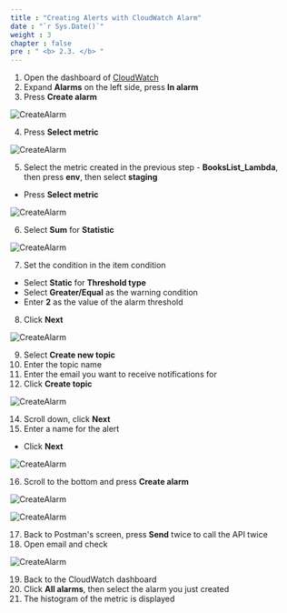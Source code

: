 ```yaml
---
title : "Creating Alerts with CloudWatch Alarm"
date : "`r Sys.Date()`"
weight : 3
chapter : false
pre : " <b> 2.3. </b> "
---
```

1. Open the dashboard of [CloudWatch]()
2. Expand **Alarms** on the left side, press **In alarm**
3. Press **Create alarm**

![CreateAlarm](/images/2-cloudwatch-monitor/2-3-cloudwatch-alarm-1.png?featherlight=false&width=90pc)

4. Press **Select metric**

![CreateAlarm](/images/2-cloudwatch-monitor/2-3-cloudwatch-alarm-2.png?featherlight=false&width=90pc)

5. Select the metric created in the previous step - **BooksList_Lambda**, then press **env**, then select **staging**
- Press **Select metric**

![CreateAlarm](/images/2-cloudwatch-monitor/2-3-cloudwatch-alarm-3.png?featherlight=false&width=90pc)

6. Select **Sum** for **Statistic**

![CreateAlarm](/images/2-cloudwatch-monitor/2-3-cloudwatch-alarm-4.png?featherlight=false&width=90pc)

7. Set the condition in the item condition
- Select **Static** for **Threshold type**
- Select **Greater/Equal** as the warning condition
- Enter **2** as the value of the alarm threshold
8. Click **Next**

![CreateAlarm](/images/2-cloudwatch-monitor/2-3-cloudwatch-alarm-5.png?featherlight=false&width=90pc)

9. Select **Create new topic**
10. Enter the topic name
12. Enter the email you want to receive notifications for
13. Click **Create topic**

![CreateAlarm](/images/2-cloudwatch-monitor/2-3-cloudwatch-alarm-6.png?featherlight=false&width=90pc)

14. Scroll down, click **Next**
15. Enter a name for the alert
- Click **Next**

![CreateAlarm](/images/2-cloudwatch-monitor/2-3-cloudwatch-alarm-7.png?featherlight=false&width=90pc)

16. Scroll to the bottom and press **Create alarm**

![CreateAlarm](/images/2-cloudwatch-monitor/2-3-cloudwatch-alarm-8.png?featherlight=false&width=90pc)

![CreateAlarm](/images/2-cloudwatch-monitor/2-3-cloudwatch-alarm-9.png?featherlight=false&width=90pc)

17. Back to Postman's screen, press **Send** twice to call the API twice
18. Open email and check

![CreateAlarm](/images/2-cloudwatch-monitor/2-3-cloudwatch-alarm-12.png?featherlight=false&width=90pc)

19. Back to the CloudWatch dashboard
20. Click **All alarms**, then select the alarm you just created
21. The histogram of the metric is displayed